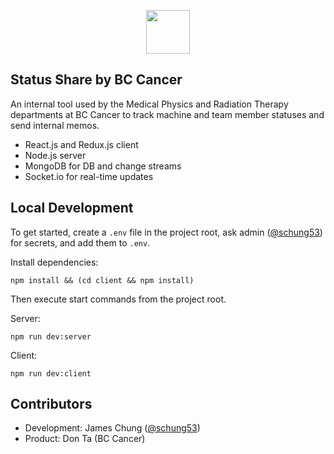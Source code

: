 
<p align="center">
  <img width="70" src="https://github.com/medical-physics/status-share/assets/63022198/7bcfea63-7e38-4318-8cf6-b6082129fbb7" />
</p>

## Status Share by BC Cancer
An internal tool used by the Medical Physics and Radiation Therapy departments at BC Cancer to track machine and team member statuses and send internal memos.

- React.js and Redux.js client
- Node.js server
- MongoDB for DB and change streams
- Socket.io for real-time updates

## Local Development
To get started, create a `.env` file in the project root, ask admin ([@schung53](https://www.github.com/schung53)) for secrets, and add them to `.env`.

Install dependencies:
```
npm install && (cd client && npm install)
```
Then execute start commands from the project root.

Server:
```
npm run dev:server
```
Client:
```
npm run dev:client
```

## Contributors
- Development: James Chung ([@schung53](https://www.github.com/schung53))
- Product: Don Ta (BC Cancer)

